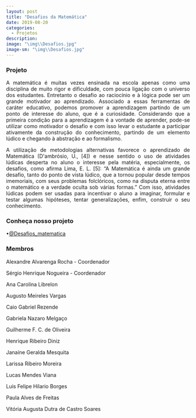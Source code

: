 ```yaml
---
layout: post
title: "Desafios da Matemática"
date: 2019-08-20
categories:
  - Projetos
description:
image: "\img\\Desafios.jpg"
image-sm: "\img\\Desafios.jpg"
---
```

### Projeto
<p style="text-align: justify;">
A matemática é muitas vezes ensinada na escola apenas como uma disciplina de muito rigor e dificuldade, com pouca ligação com o universo dos estudantes. Entretanto o desafio ao raciocínio e à lógica pode ser um grande motivador ao aprendizado. Associado a essas ferramentas de caráter educativo, podemos promover a aprendizagem partindo de um ponto de interesse do aluno, que é a curiosidade. Considerando que a primeira condição para a aprendizagem é a vontade de aprender, pode-se utilizar como motivador o desafio e com isso levar o estudante a participar ativamente da construção do conhecimento, partindo de um elemento lúdico e chegando à abstração e ao formalismo. 
</p>
<p style="text-align: justify;">
 A utilização de metodologias alternativas favorece o aprendizado de Matemática (D'ambrósio, U., [4]) e nesse sentido o uso de atividades lúdicas desperta no aluno o interesse pela matéria, especialmente, os desafios, como afirma Lima, E. L. [5]: “A Matemática é ainda um grande desafio, tanto do ponto de vista lúdico, que a tornou popular desde tempos imemoriais, com seus problemas folclóricos, como na disputa eterna entre o matemático e a verdade oculta sob várias formas.” Com isso, atividades lúdicas podem ser usadas para incentivar o aluno a imaginar, formular e testar algumas hipóteses, tentar generalizações, enfim, construir o seu conhecimento. 
</p>

### Conheça nosso projeto
•[@Desafios_matematica](https://www.instagram.com/desafios_matematica/?hl=pt-br)

### Membros

<p style="text-align: justify;">
Alexandre Alvarenga Rocha - Coordenador
 </p>
 <p style="text-align: justify;">
Sérgio Henrique Nogueira - Coordenador
 </p>
 <p style="text-align: justify;">
Ana Carolina Librelon
  </p>
 <p style="text-align: justify;">
Augusto Meireles Vargas
  </p>
 <p style="text-align: justify;">
Caio Gabriel Rezende
  </p>
 <p style="text-align: justify;">
Gabriela Nazaro Melgaço
  </p>
 <p style="text-align: justify;">
Guilherme F. C. de Oliveira
  </p>
 <p style="text-align: justify;">
Henrique Ribeiro Diniz
  </p>
 <p style="text-align: justify;">
Janaíne Geralda Mesquita
  </p>
 <p style="text-align: justify;">
Larissa Ribeiro Moreira
  </p>
 <p style="text-align: justify;">
Lucas Mendes Viana
  </p>
 <p style="text-align: justify;">
Luis Felipe Hilario Borges
  </p>
 <p style="text-align: justify;">
Paula Alves de Freitas
  </p>
 <p style="text-align: justify;">
Vitória Augusta Dutra de Castro Soares
</p>
